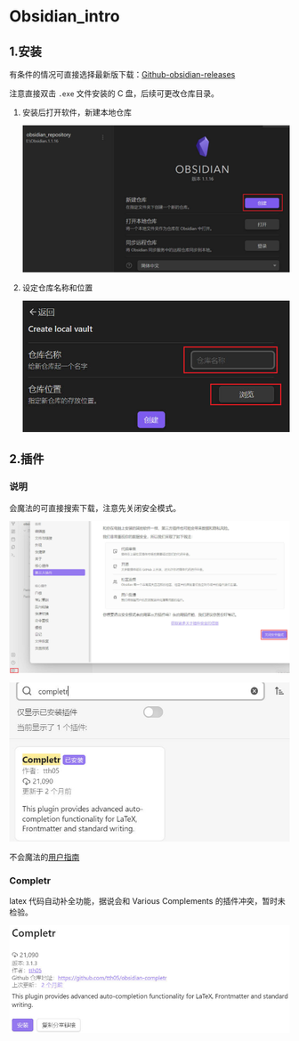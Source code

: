 # Obsidian_intro

## 1.安装

有条件的情况可直接选择最新版下载：[Github-obsidian-releases](https://github.com/obsidianmd/obsidian-releases)

注意直接双击 `.exe` 文件安装的 C 盘，后续可更改仓库目录。

1. 安装后打开软件，新建本地仓库

   <img src="img/01.jpg" style="zoom:60%;" />

2. 设定仓库名称和位置

   <img src="img/02.jpg" style="zoom:80%;" />



## 2.插件

### 说明

会魔法的可直接搜索下载，注意先关闭安全模式。

![](img/04.jpg)

![](img/05.jpg)

不会魔法的[用户指南](https://zhuanlan.zhihu.com/p/497015024)

### Completr

latex 代码自动补全功能，据说会和 Various Complements 的插件冲突，暂时未检验。

![](img/03.jpg)

